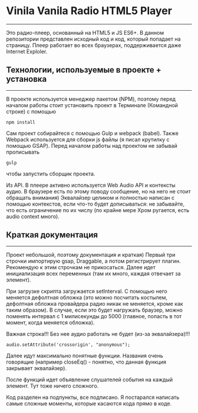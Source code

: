 # Vinila Vanila Radio HTML5 Player
---
Это радио-плеер, основанный на HTML5 и JS ES6+. В данном репозитории представлен исходный код и код, который попадает на страницу. Плеер работает во всех браузерах, поддерживается даже Internet Exploler. 

## Технологии, используемые в проекте + установка
---
В проекте используется менеджер пакетом (NPM), поэтому перед началом работы стоит установить проект в Терминале (Командной строке) с помощью

``` npm install ```

Сам проект собирайтеся с помощью Gulp и webpack (babel). Также Webpack используется для сборки js файлы (я писал крутилку с помощью GSAP). Перед началом работы над проектом не забывай прописывать

``` gulp ```

чтобы запустить сборщик проекта.

Из API. В плеере активно используется Web Audio API и контексты аудио. В браузере есть по этому поводу сообщение, но на него не стоит обращать внимания) Эквалайзер целиком и полностью написан с помощью контекстов, если что-то будет дописываться: не забывайте, что есть ограничение по их числу (по крайне мере Хром ругается, есть audio context много). 

## Краткая документация
---
Проект небольшой, поэтому документация и краткая) Первый три строчки импортирую gsap, Draggable, а потом регистрирует плагин. Рекомендую к этим строчкам не прикосаться. Далее идет инициализация всех переменных (там их много, каждая отвечает за элемент).

При загрузке скрипта загружается setInterval. С помощью него меняется дефолтная обложка (это можно посчитать костылем, дефолтная обложка провайдера радио никак не меняется, кроме как таким образом). В случае, если это будет нагружать браузер, можно поменять интервал с 1 милисекунды до 5000 (главное, попасть в тот момент, когда меняется обложка). 

Важная строка!!! Без нее аудио работать не будет (из-за эквалайзера)!!!

``` audio.setAttribute('crossorigin', "anonymous"); ```

Далее идут максимально понятные функции. Названия очень говорящие (например closeEq() - понятно, что данная функция закрывает эквалайзер). 

После функций идет объявление слушателей события на каждый элемент. Тут тоже ничего сложного.

Код разделен на подпункты, все подписано. Я постарался написать самые сложные моменты, которые касаются кода прямо в коде. 